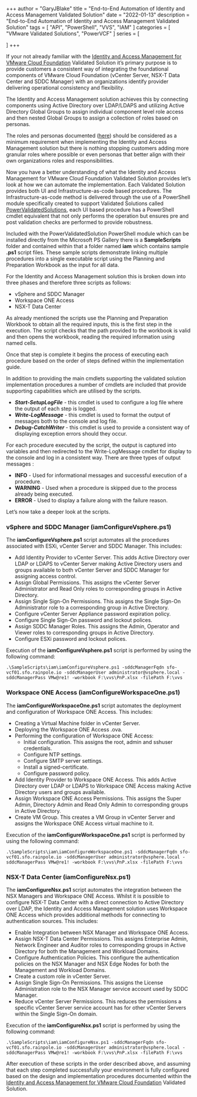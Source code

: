 +++
author = "GaryJBlake"
title = "End-to-End Automation of Identity and Access Management Validated Solution"
date = "2022-01-13"
description = "End-to-End Automation of Identity and Access Management Validated Solution"
tags = [
    "API",
    "PowerShell",
	"VVS",
	"IAM"
]
categories = [
    "VMware Validated Solutions",
	"PowerVCF"
]
series = [

]
+++

If your not already familiar with the [Identity and Access Management for VMware Cloud Foundation](https://core.vmware.com/identity-and-access-management-vmware-cloud-foundation) Validated Solution it’s primary purpose is to provide customers a consistent way of integrating the foundational components of VMware Cloud Foundation (vCenter Server, NSX-T Data Center and SDDC Manager) with an organizations identify provider delivering operational consistency and flexibility.

The Identity and Access Management solution achieves this by connecting components using Active Directory over LDAP/LDAPS and utilizing  Active Directory Global Groups to assign individual component level role access and then nested Global Groups to assign a collection of roles based on personas.

The roles and personas documented ([here](https://docs.vmware.com/en/VMware-Cloud-Foundation/services/vcf-identity-and-access-management-v1/GUID-52BDCCC7-6B90-4C8B-AE81-9663945FB925.html)) should be considered as a minimum requirement when implementing the Identity and Access Management solution but there is nothing stopping customers adding more granular roles where possible or even personas that better align with their own organizations roles and responsibilities.

Now you have a better understanding of what the Identity and Access Management for VMware Cloud Foundation Validated Solution provides let’s look at how we can automate the implementation. Each Validated Solution provides both UI and Infrastructure-as-code based procedures. The Infrastructure-as-code method is delivered through the use of a PowerShell module specifically created to support Validated Solutions called [PowerValidatedSolutions](https://www.powershellgallery.com/packages/PowerValidatedSolutions), each UI based procedure has a PowerShell cmdlet equivalent that not only performs the operation but ensures pre and post validation checks are performed to provide robustness.

Included with the PowerValidatedSolution PowerShell module which can be installed directly from the Microsoft PS Gallery there is a **SampleScripts** folder and contained within that a folder named **iam** which contains sample **.ps1** script files. These sample scripts demonstrate linking multiple procedures into a single executable script using the Planning and Preparation Workbook as the input for all data.  

For the Identity and Access Management solution this is broken down into three phases and therefore three scripts as follows:

- vSphere and SDDC Manager
- Workspace ONE Access
- NSX-T Data Center

As already mentioned the scripts use the Planning and Preparation Workbook to obtain all the required inputs, this is the first step in the execution. The script checks that the path provided to the workbook is valid and then opens the workbook, reading the required information using named cells. 

Once that step is complete it begins the process of executing each procedure based on the order of steps defined within the implementation guide.

In addition to providing the main cmdlets supporting the validated solution implementation procedures a number of cmdlets are included that provide supporting capabilities which are utilised by the scripts. 

- ***Start-SetupLogFile*** - this cmdlet is used to configure a log file where the output of each step is logged. 
- ***Write-LogMessage*** - this cmdlet is used to format the output of messages both to the console and log file.
- ***Debug-CatchWriter*** - this cmdlet is used to provide a consistent way of displaying exception errors should they occur. 

For each procedure executed by the script, the output is captured into variables and then redirected to the Write-LogMessage cmdlet for display to the console and log in a consistent way. There are three types of output messages :

- **INFO** - Used for informational messages and successful execution of a procedure. 
- **WARNING** - Used when a procedure is skipped due to the process already being executed. 
- **ERROR** - Used to display a failure along with the failure reason. 

Let’s now take a deeper look at the scripts. 

### vSphere and SDDC Manager (iamConfigureVsphere.ps1)

The **iamConfigureVsphere.ps1** script automates all the procedures associated with ESXi, vCenter Server and SDDC Manager. This includes:

- Add Identity Provider to vCenter Server. This adds Active Directory over LDAP or LDAPS to vCenter Server making Active Directory users and groups available to both vCenter Server and SDDC Manager for assigning access control. 
- Assign Global Permissions. This assigns the vCenter Server Administrator and Read Only  roles to corresponding groups in Active Directory. 
- Assign Single Sign-On Permissions. This assigns the Single Sign-On Administrator role to a corresponding group in Active Directory. 
- Configure vCenter Server Appliance password expiration policy. 
- Configure Single Sign-On password and lockout polices. 
- Assign SDDC Manager Roles. This assigns the Admin, Operator and Viewer roles to corresponding groups in Active Directory. 
- Configure ESXi password and lockout polices.

Execution of the **iamConfigureVsphere.ps1** script is performed by using the following command:
```
.\SampleScripts\iam\iamConfigureVsphere.ps1 -sddcManagerFqdn sfo-vcf01.sfo.rainpole.io -sddcManagerUser administrator@vsphere.local -sddcManagerPass VMw@re1! -workbook F:\vvs\PnP.xlsx -filePath F:\vvs
```

### Workspace ONE Access (iamConfigureWorkspaceOne.ps1)

The **iamConfigureWorkspaceOne.ps1** script automates the deployment and configuration of Workspace ONE Access. This includes:

- Creating a Virtual Machine folder in vCenter Server. 
- Deploying the Workspace ONE Access .ova. 
- Performing the configuration of Workspace ONE Access:
	- Initial configuration. This assigns the root, admin and sshuser credentials. 
	- Configure NTP settings. 
	- Configure SMTP server settings. 
	- Install a signed-certificate. 
	- Configure password policy. 
- Add Identity Provider to Workspace ONE Access. This adds Active Directory over LDAP or LDAPS to Workspace ONE Access making Active Directory users and groups available. 
- Assign Workspace ONE Access Permissions. This assigns the Super Admin, Directory Admin and Read Only Admin to corresponding groups in Active Directory.
- Create VM Group. This creates a VM Group in vCenter Server and assigns the Workspace ONE Access virtual machine to it. 

Execution of the **iamConfigureWorkspaceOne.ps1** script is performed by using the following command:
```
.\SampleScripts\iam\iamConfigureWorkspaceOne.ps1 -sddcManagerFqdn sfo-vcf01.sfo.rainpole.io -sddcManagerUser administrator@vsphere.local -sddcManagerPass VMw@re1! -workbook F:\vvs\PnP.xlsx -filePath F:\vvs
```

### NSX-T Data Center (iamConfigureNsx.ps1)

The **iamConfigureNsx.ps1** script automates the integration between the NSX Managers and Workspace ONE Access. Whilst it is possible to configure NSX-T Data Center with a direct connection to Active Directory over LDAP, the Identity and Access Management solution uses Workspace ONE Access which provides additional methods for connecting to authentication sources. This includes:

- Enable Integration between NSX Manager and Workspace ONE Access. 
- Assign NSX-T Data Center Permissions. This assigns Enterprise Admin, Network Engineer and Auditor roles to corresponding groups in Active Directory for both the Management and Workload Domains. 
- Configure Authentication Policies. This configure the authentication policies on the NSX Manager and NSX Edge Nodes for both the Management and Workload Domains. 
- Create a custom role in vCenter Server. 
- Assign Single Sign-On Permissions. This assigns the License Administration role to the NSX Manager service account used by SDDC Manager. 
- Reduce vCenter Server Permissions. This reduces the permissions a specific vCenter Server service account has for other vCenter Servers within the Single Sign-On domain.

Execution of the **iamConfigureNsx.ps1** script is performed by using the following command:
```
.\SampleScripts\iam\iamConfigureNsx.ps1 -sddcManagerFqdn sfo-vcf01.sfo.rainpole.io -sddcManagerUser administrator@vsphere.local -sddcManagerPass VMw@re1! -workbook F:\vvs\PnP.xlsx -filePath F:\vvs
```

After execution of these scripts in the order described above, and assuming that each step completed successfully your environment is fully configured based on the design and implementation procedures documented within the [Identity and Access Management for VMware Cloud Foundation](https://core.vmware.com/identity-and-access-management-vmware-cloud-foundation) Validated Solution.